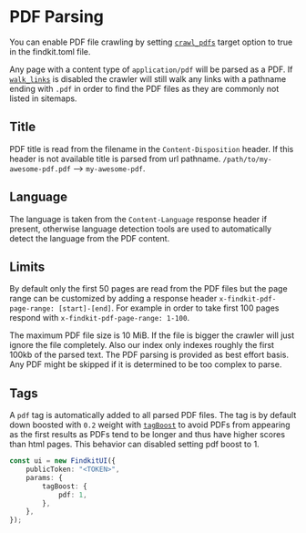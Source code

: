 # PDF Parsing

You can enable PDF file crawling by setting [`crawl_pdfs`](/toml#crawl_pdfs)
target option to true in the findkit.toml file.

Any page with a content type of `application/pdf` will be parsed as a PDF. If
[`walk_links`](/toml#walk_links) is disabled the crawler will still walk any
links with a pathname ending with `.pdf` in order to find the PDF files as they
are commonly not listed in sitemaps.

## Title

PDF title is read from the filename in the `Content-Disposition` header. If
this header is not available title is parsed from url pathname.
`/path/to/my-awesome-pdf.pdf` --> `my-awesome-pdf`.

## Language

The language is taken from the `Content-Language` response header if present,
otherwise language detection tools are used to automatically detect the
language from the PDF content.

## Limits

By default only the first 50 pages are read from the PDF files but the page
range can be customized by adding a response header `x-findkit-pdf-page-range: [start]-[end]`. For example in order to take first 100 pages respond with
`x-findkit-pdf-page-range: 1-100`.

The maximum PDF file size is 10 MiB. If the file is bigger the crawler will
just ignore the file completely. Also our index only indexes roughly the first
100kb of the parsed text. The PDF parsing is provided as best effort basis. Any
PDF might be skipped if it is determined to be too complex to parse.

## Tags

A `pdf` tag is automatically added to all parsed PDF files. The tag is by
default down boosted with `0.2` weight with
[`tagBoost`](/ui/api/params#tagBoost) to avoid PDFs from appearing as the first
results as PDFs tend to be longer and thus have higher scores than html
pages. This behavior can disabled setting pdf boost to 1.

```ts
const ui = new FindkitUI({
	publicToken: "<TOKEN>",
	params: {
		tagBoost: {
			pdf: 1,
		},
	},
});
```
